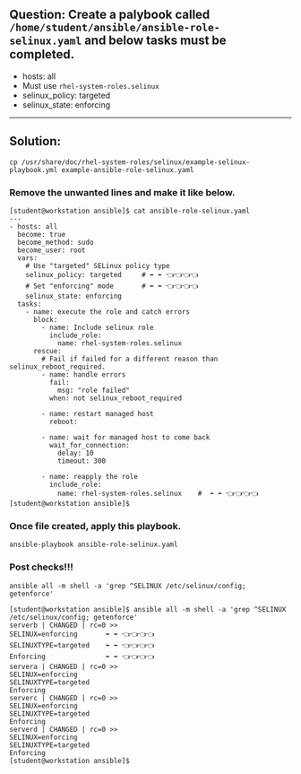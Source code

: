 ## Question: Create a palybook called `/home/student/ansible/ansible-role-selinux.yaml` and below tasks must be completed.
- hosts: all 
- Must use `rhel-system-roles.selinux`
- selinux_policy: targeted
- selinux_state: enforcing
---



## Solution: 
```
cp /usr/share/doc/rhel-system-roles/selinux/example-selinux-playbook.yml example-ansible-role-selinux.yaml
```
### Remove the unwanted lines and make it like below.
```
[student@workstation ansible]$ cat ansible-role-selinux.yaml
---
- hosts: all
  become: true
  become_method: sudo
  become_user: root
  vars:
    # Use "targeted" SELinux policy type
    selinux_policy: targeted     # ⬅️ ⬅️ 👈👈👈👈 
    # Set "enforcing" mode       # ⬅️ ⬅️ 👈👈👈👈 
    selinux_state: enforcing
  tasks:
    - name: execute the role and catch errors
      block:
        - name: Include selinux role
          include_role:
            name: rhel-system-roles.selinux
      rescue:
        # Fail if failed for a different reason than selinux_reboot_required.
        - name: handle errors
          fail:
            msg: "role failed"
          when: not selinux_reboot_required

        - name: restart managed host
          reboot:

        - name: wait for managed host to come back
          wait_for_connection:
            delay: 10
            timeout: 300

        - name: reapply the role
          include_role:
            name: rhel-system-roles.selinux    #  ⬅️ ⬅️ 👈👈👈👈 
[student@workstation ansible]$
```

### Once file created, apply this playbook.
```
ansible-playbook ansible-role-selinux.yaml
```

### Post checks!!!
```
ansible all -m shell -a 'grep ^SELINUX /etc/selinux/config; getenforce'
```

```
[student@workstation ansible]$ ansible all -m shell -a 'grep ^SELINUX /etc/selinux/config; getenforce'
serverb | CHANGED | rc=0 >>
SELINUX=enforcing       ⬅️ ⬅️ 👈👈👈👈
SELINUXTYPE=targeted    ⬅️ ⬅️ 👈👈👈👈
Enforcing               ⬅️ ⬅️ 👈👈👈👈
servera | CHANGED | rc=0 >>
SELINUX=enforcing
SELINUXTYPE=targeted
Enforcing
serverc | CHANGED | rc=0 >>
SELINUX=enforcing
SELINUXTYPE=targeted
Enforcing
serverd | CHANGED | rc=0 >>
SELINUX=enforcing
SELINUXTYPE=targeted
Enforcing
[student@workstation ansible]$
```

